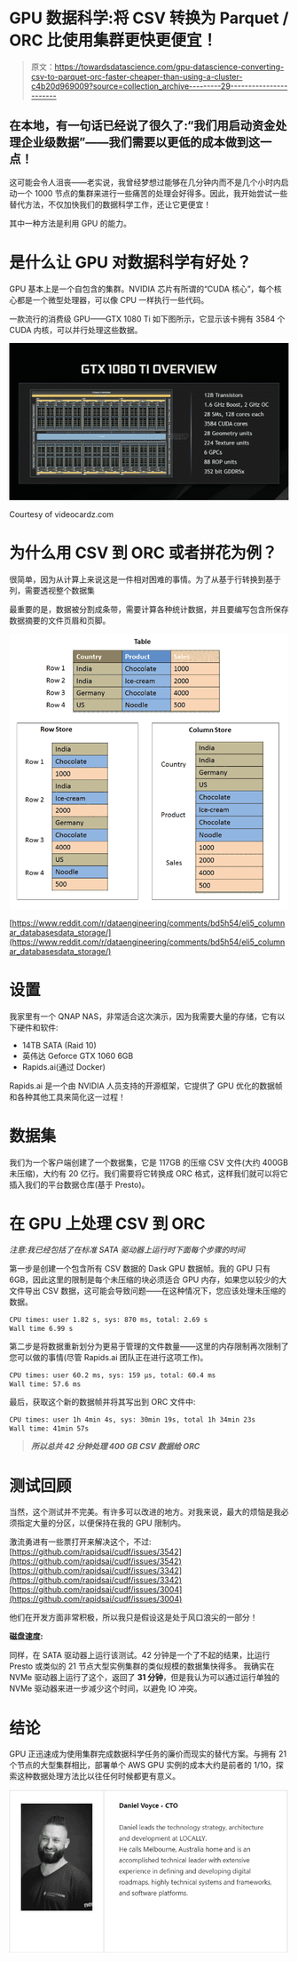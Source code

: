 # GPU 数据科学:将 CSV 转换为 Parquet / ORC 比使用集群更快更便宜！

> 原文：<https://towardsdatascience.com/gpu-datascience-converting-csv-to-parquet-orc-faster-cheaper-than-using-a-cluster-c4b20d969009?source=collection_archive---------29----------------------->

## 在本地，有一句话已经说了很久了:“我们用启动资金处理企业级数据”——我们需要以更低的成本做到这一点！

这可能会令人沮丧——老实说，我曾经梦想过能够在几分钟内而不是几个小时内启动一个 1000 节点的集群来进行一些痛苦的处理会好得多。因此，我开始尝试一些替代方法，不仅加快我们的数据科学工作，还让它更便宜！

其中一种方法是利用 GPU 的能力。

# 是什么让 GPU 对数据科学有好处？

GPU 基本上是一个自包含的集群。NVIDIA 芯片有所谓的“CUDA 核心”，每个核心都是一个微型处理器，可以像 CPU 一样执行一些代码。

一款流行的消费级 GPU——GTX 1080 Ti 如下图所示，它显示该卡拥有 3584 个 CUDA 内核，可以并行处理这些数据。

![](img/0e3a87ccbc4f98d0c4e6fcc284e08660.png)

Courtesy of videocardz.com

# 为什么用 CSV 到 ORC 或者拼花为例？

很简单，因为从计算上来说这是一件相对困难的事情。为了从基于行转换到基于列，需要透视整个数据集

最重要的是，数据被分割成条带，需要计算各种统计数据，并且要编写包含所保存数据摘要的文件页眉和页脚。

![](img/f4c69bb5b61de84220fd42adb072c3ac.png)

[https://www.reddit.com/r/dataengineering/comments/bd5h54/eli5_columnar_databasesdata_storage/](https://www.reddit.com/r/dataengineering/comments/bd5h54/eli5_columnar_databasesdata_storage/)

# 设置

我家里有一个 QNAP NAS，非常适合这次演示，因为我需要大量的存储，它有以下硬件和软件:

*   14TB SATA (Raid 10)
*   英伟达 Geforce GTX 1060 6GB
*   Rapids.ai(通过 Docker)

Rapids.ai 是一个由 NVIDIA 人员支持的开源框架，它提供了 GPU 优化的数据帧和各种其他工具来简化这一过程！

# 数据集

我们为一个客户端创建了一个数据集，它是 117GB 的压缩 CSV 文件(大约 400GB 未压缩)，大约有 20 亿行。我们需要将它转换成 ORC 格式，这样我们就可以将它插入我们的平台数据仓库(基于 Presto)。

# 在 GPU 上处理 CSV 到 ORC

*注意:我已经包括了在标准 SATA 驱动器上运行时下面每个步骤的时间*

第一步是创建一个包含所有 CSV 数据的 Dask GPU 数据帧。我的 GPU 只有 6GB，因此这里的限制是每个未压缩的块必须适合 GPU 内存，如果您以较少的大文件导出 CSV 数据，这可能会导致问题——在这种情况下，您应该处理未压缩的数据。

```
CPU times: user 1.82 s, sys: 870 ms, total: 2.69 s
Wall time 6.99 s
```

第二步是将数据重新划分为更易于管理的文件数量——这里的内存限制再次限制了您可以做的事情(尽管 Rapids.ai 团队正在进行这项工作)。

```
CPU times: user 60.2 ms, sys: 159 µs, total: 60.4 ms
Wall time: 57.6 ms
```

最后，获取这个新的数据帧并将其写出到 ORC 文件中:

```
CPU times: user 1h 4min 4s, sys: 30min 19s, total 1h 34min 23s
Wall time: 41min 57s
```

> ***所以总共 42 分钟处理 400 GB CSV 数据给 ORC***

# 测试回顾

当然，这个测试并不完美。有许多可以改进的地方。对我来说，最大的烦恼是我必须指定大量的分区，以便保持在我的 GPU 限制内。

激流勇进有一些票打开来解决这个，不过:
[https://github.com/rapidsai/cudf/issues/3542](https://github.com/rapidsai/cudf/issues/3542)
[https://github.com/rapidsai/cudf/issues/3342](https://github.com/rapidsai/cudf/issues/3342)
[https://github.com/rapidsai/cudf/issues/3004](https://github.com/rapidsai/cudf/issues/3004)

他们在开发方面非常积极，所以我只是假设这是处于风口浪尖的一部分！

**磁盘速度:**

同样，在 SATA 驱动器上运行该测试。42 分钟是一个了不起的结果，比运行 Presto 或类似的 21 节点大型实例集群的类似规模的数据集快得多。
我确实在 NVMe 驱动器上运行了这个，返回了 **31 分钟**，但是我认为可以通过运行单独的 NVMe 驱动器来进一步减少这个时间，以避免 IO 冲突。

# 结论

GPU 正迅速成为使用集群完成数据科学任务的廉价而现实的替代方案。与拥有 21 个节点的大型集群相比，部署单个 AWS GPU 实例的成本大约是前者的 1/10，探索这种数据处理方法比以往任何时候都更有意义。

![](img/509d9efcaa8e117cc034b37e04a04e29.png)